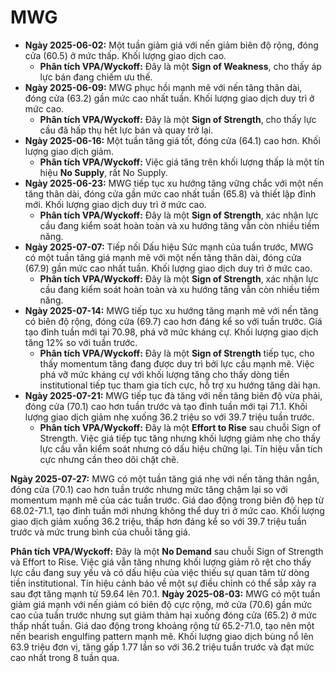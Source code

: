 # MWG

- **Ngày 2025-06-02:** Một tuần giảm giá với nến giảm biên độ rộng, đóng cửa (60.5) ở mức thấp. Khối lượng giao dịch cao.
    - **Phân tích VPA/Wyckoff:** Đây là một **Sign of Weakness**, cho thấy áp lực bán đang chiếm ưu thế.
- **Ngày 2025-06-09:** MWG phục hồi mạnh mẽ với nến tăng thân dài, đóng cửa (63.2) gần mức cao nhất tuần. Khối lượng giao dịch duy trì ở mức cao.
    - **Phân tích VPA/Wyckoff:** Đây là một **Sign of Strength**, cho thấy lực cầu đã hấp thụ hết lực bán và quay trở lại.
- **Ngày 2025-06-16:** Một tuần tăng giá tốt, đóng cửa (64.1) cao hơn. Khối lượng giao dịch giảm.
    - **Phân tích VPA/Wyckoff:** Việc giá tăng trên khối lượng thấp là một tín hiệu **No Supply**, rất No Supply.
- **Ngày 2025-06-23:** MWG tiếp tục xu hướng tăng vững chắc với một nến tăng thân dài, đóng cửa gần mức cao nhất tuần (65.8) và thiết lập đỉnh mới. Khối lượng giao dịch duy trì ở mức cao.
    - **Phân tích VPA/Wyckoff:** Đây là một **Sign of Strength**, xác nhận lực cầu đang kiểm soát hoàn toàn và xu hướng tăng vẫn còn nhiều tiềm năng.
- **Ngày 2025-07-07:** Tiếp nối Dấu hiệu Sức mạnh của tuần trước, MWG có một tuần tăng giá mạnh mẽ với một nến tăng thân dài, đóng cửa (67.9) gần mức cao nhất tuần. Khối lượng giao dịch duy trì ở mức cao.
    - **Phân tích VPA/Wyckoff:** Đây là một **Sign of Strength**, xác nhận lực cầu đang kiểm soát hoàn toàn và xu hướng tăng vẫn còn nhiều tiềm năng.
- **Ngày 2025-07-14:** MWG tiếp tục xu hướng tăng mạnh mẽ với nến tăng có biên độ rộng, đóng cửa (69.7) cao hơn đáng kể so với tuần trước. Giá tạo đỉnh tuần mới tại 70.98, phá vỡ mức kháng cự. Khối lượng giao dịch tăng 12% so với tuần trước.
    - **Phân tích VPA/Wyckoff:** Đây là một **Sign of Strength** tiếp tục, cho thấy momentum tăng đang được duy trì bởi lực cầu mạnh mẽ. Việc phá vỡ mức kháng cự với khối lượng tăng cho thấy dòng tiền institutional tiếp tục tham gia tích cực, hỗ trợ xu hướng tăng dài hạn.
- **Ngày 2025-07-21:** MWG tiếp tục đà tăng với nến tăng biên độ vừa phải, đóng cửa (70.1) cao hơn tuần trước và tạo đỉnh tuần mới tại 71.1. Khối lượng giao dịch giảm nhẹ xuống 36.2 triệu so với 39.7 triệu tuần trước.
    - **Phân tích VPA/Wyckoff:** Đây là một **Effort to Rise** sau chuỗi Sign of Strength. Việc giá tiếp tục tăng nhưng khối lượng giảm nhẹ cho thấy lực cầu vẫn kiểm soát nhưng có dấu hiệu chững lại. Tín hiệu vẫn tích cực nhưng cần theo dõi chặt chẽ.


**Ngày 2025-07-27:** MWG có một tuần tăng giá nhẹ với nến tăng thân ngắn, đóng cửa (70.1) cao hơn tuần trước nhưng mức tăng chậm lại so với momentum mạnh mẽ của các tuần trước. Giá dao động trong biên độ hẹp từ 68.02-71.1, tạo đỉnh tuần mới nhưng không thể duy trì ở mức cao. Khối lượng giao dịch giảm xuống 36.2 triệu, thấp hơn đáng kể so với 39.7 triệu tuần trước và mức trung bình của chuỗi tăng giá.

**Phân tích VPA/Wyckoff:** Đây là một **No Demand** sau chuỗi Sign of Strength và Effort to Rise. Việc giá vẫn tăng nhưng khối lượng giảm rõ rệt cho thấy lực cầu đang suy yếu và có dấu hiệu của việc thiếu sự quan tâm từ dòng tiền institutional. Tín hiệu cảnh báo về một sự điều chỉnh có thể sắp xảy ra sau đợt tăng mạnh từ 59.64 lên 70.1.
**Ngày 2025-08-03:** MWG có một tuần giảm giá mạnh với nến giảm có biên độ cực rộng, mở cửa (70.6) gần mức cao của tuần trước nhưng sụt giảm thảm hại xuống đóng cửa (65.2) ở mức thấp nhất tuần. Giá dao động trong khoảng rộng từ 65.2-71.0, tạo nên một nến bearish engulfing pattern mạnh mẽ. Khối lượng giao dịch bùng nổ lên 63.9 triệu đơn vị, tăng gấp 1.77 lần so với 36.2 triệu tuần trước và đạt mức cao nhất trong 8 tuần qua.
